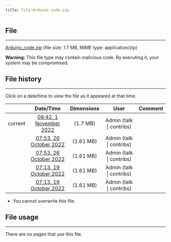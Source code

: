 ```yaml
---
title: File:Arduino code.zip
---
```


## File
--------

[Arduino_code.zip](https://wiki.elecrow.com/images/6/65/Arduino_code.zip) (file size: 1.7 MB, MIME type: application/zip)

**Warning:** This file type may contain malicious code. By executing it, your system may be compromised.

## File history
--------

Click on a date/time to view the file as it appeared at that time.

  |         |                          Date/Time                           | Dimensions |                             User                             | Comment |
  | :-----: | :----------------------------------------------------------: | :--------: | :----------------------------------------------------------: | :-----: |
  | current | [08:42, 1 November 2022](https://wiki.elecrow.com/images/6/65/Arduino_code.zip) |  (1.7 MB)  | Admin (talk \| contribs) |         |
  |         | [07:53, 26 October 2022](https://wiki.elecrow.com/images/archive/6/65/20221101084215!Arduino_code.zip) | (1.61 MB)  | Admin (talk \| contribs) |         |
  |         | [07:53, 26 October 2022](https://wiki.elecrow.com/images/archive/6/65/20221101084215!Arduino_code.zip) | (1.61 MB)  | Admin (talk \| contribs) |         |
  |         | [07:13, 19 October 2022](https://wiki.elecrow.com/images/archive/6/65/20221026075353!Arduino_code.zip) | (1.61 MB)  | Admin (talk \| contribs) |         |
  |         | [07:13, 19 October 2022](https://wiki.elecrow.com/images/archive/6/65/20221026075353!Arduino_code.zip) | (1.61 MB)  | Admin (talk \| contribs) |         |

  - You cannot overwrite this file.

## File usage
--------

There are no pages that use this file.